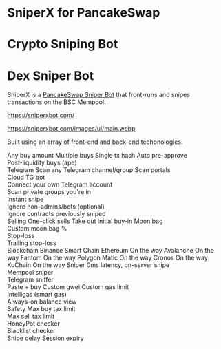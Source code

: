 # SniperX for PancakeSwap
# Crypto Sniping Bot
# Dex Sniper Bot

SniperX is a [PancakeSwap Sniper Bot](https://sniperxbot.com) that front-runs and snipes transactions on the BSC Mempool.

https://sniperxbot.com/

https://sniperxbot.com/images/ui/main.webp

Built using an array of front-end and back-end techonologies.

Any buy amount
Multiple buys
Single tx hash
Auto pre-approve	
Post-liquidity buys (ape)	
Telegram
Scan any Telegram channel/group	
Scan portals	
Cloud TG bot	
Connect your own Telegram account	
Scan private groups you're in	
Instant snipe	
Ignore non-admins/bots (optional)	
Ignore contracts previously sniped	
Selling
One-click sells	
Take out initial buy-in	
Moon bag	
Custom moon bag %	
Stop-loss	
Trailing stop-loss	
Blockchain
Binance Smart Chain	
Ethereum	On the way
Avalanche	On the way
Fantom	On the way
Polygon Matic	On the way
Cronos	On the way
KuChain	On the way
Sniper
0ms latency, on-server snipe	
Mempool sniper	
Telegram sniffer	
Paste + buy	
Custom gwei	
Custom gas limit	
Intelligas (smart gas)	
Always-on balance view	
Safety
Max buy tax limit	
Max sell tax limit	
HoneyPot checker	
Blacklist checker	
Snipe delay	
Session expiry
